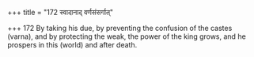 +++
title = "172 स्वादानाद् वर्णसंसर्गात्"

+++
172	By taking his due, by preventing the confusion of the castes (varna), and by protecting the weak, the power of the king grows, and he prospers in this (world) and after death.